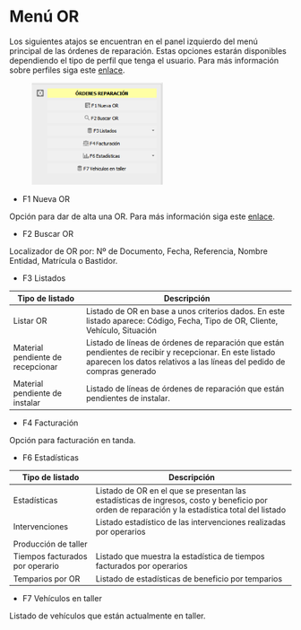 # Menú OR

Los siguientes atajos se encuentran en el panel izquierdo del menú principal de las órdenes de reparación. Estas opciones estarán disponibles dependiendo el tipo de perfil que tenga el usuario. Para más información sobre perfiles siga este [enlace](../../../configuracion/permisos-perfiles/perfiles.md).

<figure><img src="../../../../.gitbook/assets/image.png" alt="" width="234"><figcaption></figcaption></figure>

* F1 Nueva OR

Opción para dar de alta una OR. Para más información siga este [enlace](alta-de-una-or.md).

* F2 Buscar OR

Localizador de OR por: Nº de Documento, Fecha, Referencia, Nombre Entidad, Matrícula o Bastidor.

* F3 Listados

| Tipo de listado                   | Descripción                                                                                                                                                                        |
| --------------------------------- | ---------------------------------------------------------------------------------------------------------------------------------------------------------------------------------- |
| Listar OR                         | Listado de OR en base a unos criterios dados. En este listado aparece: Código, Fecha, Tipo de OR, Cliente, Vehículo, Situación                                                     |
| Material pendiente de recepcionar | Listado de líneas de órdenes de reparación que están pendientes de recibir y recepcionar. En este listado aparecen los datos relativos a las líneas del pedido de compras generado |
| Material pendiente de instalar    | Listado de líneas de órdenes de reparación que están pendientes de instalar.                                                                                                       |

* F4 Facturación

Opción para facturación en tanda.

* F6 Estadísticas

| Tipo de listado                 | Descripción                                                                                                                                     |
| ------------------------------- | ----------------------------------------------------------------------------------------------------------------------------------------------- |
| Estadísticas                    | Listado de OR en el que se presentan las estadísticas de ingresos, costo y beneficio por orden de reparación y la estadística total del listado |
| Intervenciones                  | Listado estadístico de las intervenciones realizadas por operarios                                                                              |
| Producción de taller            |                                                                                                                                                 |
| Tiempos facturados por operario | Listado que muestra la estadística de tiempos facturados por operarios                                                                          |
| Temparios por OR                | Listado de estadísticas de beneficio por temparios                                                                                              |

* F7 Vehículos en taller

Listado de vehículos que están actualmente en taller.
